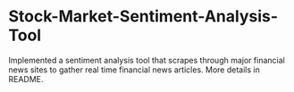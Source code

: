# Stock-Market-Sentiment-Analysis-Tool
Implemented a sentiment analysis tool that scrapes through major financial news sites to gather real time financial news articles. More details in README.
